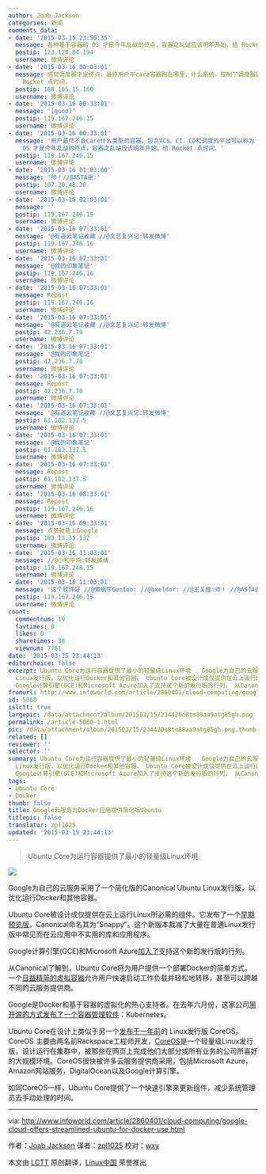 ```yaml
---
author: Joab Jackson
categories: 新闻
comments_data:
- date: '2015-03-15 23:50:35'
  message: 各种基于容器的 OS 才是今年乱战的终点，容器之乱站应该明年开始，给 Rocket 点时间。
  postip: 123.120.84.194
  username: 微博评论
- date: '2015-03-16 00:03:01'
  message: 感觉调度器才是终点，最终用户不care容器跑在哪里，什么系统。控制了调度器就控制了底层系统//@马全一:各种基于容器的 OS 才是今年乱战的终点，容器之乱站应该明年开始，给
    Rocket 点时间。
  postip: 188.165.15.160
  username: 微博评论
- date: '2015-03-16 00:33:01'
  message: '[good]'
  postip: 119.167.246.15
  username: 微博评论
- date: '2015-03-16 00:33:01'
  message: '用户最终不会Care什么类型的容器，包含VCS、CI、CD和调度的平台可以称为 ContainerOps 平台//@goroutine: 感觉调度器才是终点，最终用户不care容器跑在哪里，什么系统。控制了调度器就控制了底层系统//@马全一:各种基于容器的
    OS 才是今年乱战的终点，容器之乱站应该明年开始，给 Rocket 点时间。'
  postip: 119.167.246.15
  username: 微博评论
- date: '2015-03-16 01:03:00'
  message: '帅！//@ASTA谢:'
  postip: 107.20.48.28
  username: 微博评论
- date: '2015-03-16 02:03:01'
  message: ''
  postip: 119.167.246.15
  username: 微博评论
- date: '2015-03-16 07:33:01'
  message: '@有道云笔记收藏 //@文艺复兴记:转发微博'
  postip: 119.167.246.16
  username: 微博评论
- date: '2015-03-16 07:33:01'
  message: '@我的印象笔记'
  postip: 119.167.246.16
  username: 微博评论
- date: '2015-03-16 07:33:01'
  message: Repost
  postip: 119.167.246.16
  username: 微博评论
- date: '2015-03-16 07:33:01'
  message: '@有道云笔记收藏 //@文艺复兴记:转发微博'
  postip: 42.236.7.70
  username: 微博评论
- date: '2015-03-16 07:33:01'
  message: '@我的印象笔记'
  postip: 42.236.7.70
  username: 微博评论
- date: '2015-03-16 07:33:01'
  message: Repost
  postip: 42.236.7.70
  username: 微博评论
- date: '2015-03-16 07:33:01'
  message: '@有道云笔记收藏 //@文艺复兴记:转发微博'
  postip: 61.182.137.5
  username: 微博评论
- date: '2015-03-16 07:33:01'
  message: '@我的印象笔记'
  postip: 61.182.137.5
  username: 微博评论
- date: '2015-03-16 07:33:01'
  message: Repost
  postip: 61.182.137.5
  username: 微博评论
- date: '2015-03-16 08:33:01'
  message: Repost
  postip: 119.167.246.16
  username: 微博评论
- date: '2015-03-16 09:33:01'
  message: 点赞就能上Google
  postip: 183.13.35.132
  username: 微博评论
- date: '2015-03-16 11:03:01'
  message: //@小和平鸽:转发微博
  postip: 119.167.246.15
  username: 微博评论
- date: '2015-03-16 11:03:01'
  message: '这个软件好 //@懒蜗牛Gentoo: //@bxeldor: //@王关胜:帅！ //@ASTA谢:'
  postip: 119.167.246.15
  username: 微博评论
count:
  commentnum: 19
  favtimes: 0
  likes: 0
  sharetimes: 38
  viewnum: 7761
date: '2015-03-15 23:44:13'
editorchoice: false
excerpt: Ubuntu Core为运行容器提供了最小的轻量级Linux环境   Google为自己的云服务采用了一个简化版的Canonical Ubuntu
  Linux发行版，以优化运行Docker和其他容器。 Ubuntu Core被设计成仅提供在云上运行Linux所必需的组件。它发布了一个早期预览版，Canonical命名其为Snappy。这个新版本裁减了大量在普通Linux发行版中常见而在云应用中不实用的库和应用程序。
  Google计算引擎(GCE)和Microsoft Azure加入了支持这个新的发行版的行列。 从Canonical了解到，Ubuntu Core将为用户提供一个部署Docker的简单方式，一个日益精简的虚拟容器允许用户快速
fromurl: http://www.infoworld.com/article/2860401/cloud-computing/google-cloud-offers-streamlined-ubuntu-for-docker-use.html
id: 5060
islctt: true
largepic: /data/attachment/album/201503/15/234420o8tm88aa9atg85gh.png
permalink: /article-5060-1.html
pic: /data/attachment/album/201503/15/234420o8tm88aa9atg85gh.png.thumb.jpg
related: []
reviewer: ''
selector: ''
summary: Ubuntu Core为运行容器提供了最小的轻量级Linux环境   Google为自己的云服务采用了一个简化版的Canonical Ubuntu
  Linux发行版，以优化运行Docker和其他容器。 Ubuntu Core被设计成仅提供在云上运行Linux所必需的组件。它发布了一个早期预览版，Canonical命名其为Snappy。这个新版本裁减了大量在普通Linux发行版中常见而在云应用中不实用的库和应用程序。
  Google计算引擎(GCE)和Microsoft Azure加入了支持这个新的发行版的行列。 从Canonical了解到，Ubuntu Core将为用户提供一个部署Docker的简单方式，一个日益精简的虚拟容器允许用户快速
tags:
- Ubuntu Core
- Docker
thumb: false
title: Google云服务为Docker应用提供简化版Ubuntu
titlepic: false
translator: zpl1025
updated: '2015-03-15 23:44:13'
---
```



> 
> Ubuntu Core为运行容器提供了最小的轻量级Linux环境
> 
> 
> 


![](/data/attachment/album/201503/15/234420o8tm88aa9atg85gh.png)


Google为自己的云服务采用了一个简化版的Canonical Ubuntu Linux发行版，以优化运行Docker和其他容器。


Ubuntu Core被设计成仅提供在云上运行Linux所必需的组件。它发布了一个[早期预览版](http://www.ubuntu.com/cloud/tools/snappy)，Canonical命名其为“Snappy”。这个新版本裁减了大量在普通Linux发行版中常见而在云应用中不实用的库和应用程序。


Google计算引擎(GCE)和Microsoft Azure[加入了](http://www.ubuntu.com/cloud/tools/snappy)支持这个新的发行版的行列。


从Canonical了解到，Ubuntu Core将为用户提供一个部署Docker的简单方式，一个[日益精简的虚拟容器](http://www.ubuntu.com/cloud/tools/snappy)允许用户快速启动工作负载并轻松地转移，甚至可以跨越不同的云服务提供商。


Google是Docker和基于容器的虚拟化的热心支持者。在去年六月份，这家公司[用开源的方式发布了一个容器管理软件](http://www.itworld.com/article/2695383/open-source-tools/docker-all-geared-up-for-the-enterprise.html)：Kubernetes。


Ubuntu Core在设计上类似于另一个[发布于一年前](http://www.itworld.com/article/2696116/open-source-tools/coreos-linux-does-away-with-the-upgrade-cycle.html)的 Linux发行版 CoreOS。CoreOS 主要由两名前Rackspace工程师开发，[CoreOS](https://coreos.com/using-coreos/)是一个轻量级Linux发行版，设计运行在集群中，被那些在网页上完成他们大部分或所有业务的公司所喜好的大规模环境。CoreOS很快被许多云服务提供商采用，包括Microsoft Azure，Amazon网站服务，DigitalOcean以及Google计算引擎。


如同CoreOS一样，Ubuntu Core提供了一个快速引擎来更新组件，减少系统管理员去手动处理的时间。




---


via: <http://www.infoworld.com/article/2860401/cloud-computing/google-cloud-offers-streamlined-ubuntu-for-docker-use.html>


作者：[Joab Jackson](http://www.infoworld.com/author/Joab-Jackson/) 译者：[zpl1025](https://github.com/zpl1025) 校对：[wxy](https://github.com/wxy)


本文由 [LCTT](https://github.com/LCTT/TranslateProject) 原创翻译，[Linux中国](http://linux.cn/) 荣誉推出